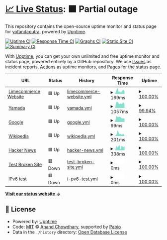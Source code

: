 # [📈 Live Status](https://yofandaputra.github.io/upptime): <!--live status--> **🟧 Partial outage**

This repository contains the open-source uptime monitor and status page for [yofandaputra](https://yofandaputra.github.io/upptime), powered by [Upptime](https://github.com/upptime/upptime).

[![Uptime CI](https://github.com/yofandaputra/upptime/workflows/Uptime%20CI/badge.svg)](https://github.com/yofandaputra/upptime/actions?query=workflow%3A%22Uptime+CI%22)
[![Response Time CI](https://github.com/yofandaputra/upptime/workflows/Response%20Time%20CI/badge.svg)](https://github.com/yofandaputra/upptime/actions?query=workflow%3A%22Response+Time+CI%22)
[![Graphs CI](https://github.com/yofandaputra/upptime/workflows/Graphs%20CI/badge.svg)](https://github.com/yofandaputra/upptime/actions?query=workflow%3A%22Graphs+CI%22)
[![Static Site CI](https://github.com/yofandaputra/upptime/workflows/Static%20Site%20CI/badge.svg)](https://github.com/yofandaputra/upptime/actions?query=workflow%3A%22Static+Site+CI%22)
[![Summary CI](https://github.com/yofandaputra/upptime/workflows/Summary%20CI/badge.svg)](https://github.com/yofandaputra/upptime/actions?query=workflow%3A%22Summary+CI%22)

With [Upptime](https://upptime.js.org), you can get your own unlimited and free uptime monitor and status page, powered entirely by a GitHub repository. We use [Issues](https://github.com/yofandaputra/upptime/issues) as incident reports, [Actions](https://github.com/yofandaputra/upptime/actions) as uptime monitors, and [Pages](https://yofandaputra.github.io/upptime) for the status page.

<!--start: status pages-->
<!-- This summary is generated by Upptime (https://github.com/upptime/upptime) -->
<!-- Do not edit this manually, your changes will be overwritten -->
<!-- prettier-ignore -->
| URL | Status | History | Response Time | Uptime |
| --- | ------ | ------- | ------------- | ------ |
| <img alt="" src="https://icons.duckduckgo.com/ip3/www.limecommerce.com.ico" height="13"> [Limecommerce Website](https://www.limecommerce.com/) | 🟩 Up | [limecommerce-website.yml](https://github.com/yofandaputra/upptime/commits/HEAD/history/limecommerce-website.yml) | <details><summary><img alt="Response time graph" src="./graphs/limecommerce-website/response-time-week.png" height="20"> 169ms</summary><br><a href="https://yofandaputra.github.io/upptime/history/limecommerce-website"><img alt="Response time 163" src="https://img.shields.io/endpoint?url=https%3A%2F%2Fraw.githubusercontent.com%2Fyofandaputra%2Fupptime%2FHEAD%2Fapi%2Flimecommerce-website%2Fresponse-time.json"></a><br><a href="https://yofandaputra.github.io/upptime/history/limecommerce-website"><img alt="24-hour response time 138" src="https://img.shields.io/endpoint?url=https%3A%2F%2Fraw.githubusercontent.com%2Fyofandaputra%2Fupptime%2FHEAD%2Fapi%2Flimecommerce-website%2Fresponse-time-day.json"></a><br><a href="https://yofandaputra.github.io/upptime/history/limecommerce-website"><img alt="7-day response time 169" src="https://img.shields.io/endpoint?url=https%3A%2F%2Fraw.githubusercontent.com%2Fyofandaputra%2Fupptime%2FHEAD%2Fapi%2Flimecommerce-website%2Fresponse-time-week.json"></a><br><a href="https://yofandaputra.github.io/upptime/history/limecommerce-website"><img alt="30-day response time 186" src="https://img.shields.io/endpoint?url=https%3A%2F%2Fraw.githubusercontent.com%2Fyofandaputra%2Fupptime%2FHEAD%2Fapi%2Flimecommerce-website%2Fresponse-time-month.json"></a><br><a href="https://yofandaputra.github.io/upptime/history/limecommerce-website"><img alt="1-year response time 163" src="https://img.shields.io/endpoint?url=https%3A%2F%2Fraw.githubusercontent.com%2Fyofandaputra%2Fupptime%2FHEAD%2Fapi%2Flimecommerce-website%2Fresponse-time-year.json"></a></details> | <details><summary><a href="https://yofandaputra.github.io/upptime/history/limecommerce-website">100.00%</a></summary><a href="https://yofandaputra.github.io/upptime/history/limecommerce-website"><img alt="All-time uptime 99.94%" src="https://img.shields.io/endpoint?url=https%3A%2F%2Fraw.githubusercontent.com%2Fyofandaputra%2Fupptime%2FHEAD%2Fapi%2Flimecommerce-website%2Fuptime.json"></a><br><a href="https://yofandaputra.github.io/upptime/history/limecommerce-website"><img alt="24-hour uptime 100.00%" src="https://img.shields.io/endpoint?url=https%3A%2F%2Fraw.githubusercontent.com%2Fyofandaputra%2Fupptime%2FHEAD%2Fapi%2Flimecommerce-website%2Fuptime-day.json"></a><br><a href="https://yofandaputra.github.io/upptime/history/limecommerce-website"><img alt="7-day uptime 100.00%" src="https://img.shields.io/endpoint?url=https%3A%2F%2Fraw.githubusercontent.com%2Fyofandaputra%2Fupptime%2FHEAD%2Fapi%2Flimecommerce-website%2Fuptime-week.json"></a><br><a href="https://yofandaputra.github.io/upptime/history/limecommerce-website"><img alt="30-day uptime 99.79%" src="https://img.shields.io/endpoint?url=https%3A%2F%2Fraw.githubusercontent.com%2Fyofandaputra%2Fupptime%2FHEAD%2Fapi%2Flimecommerce-website%2Fuptime-month.json"></a><br><a href="https://yofandaputra.github.io/upptime/history/limecommerce-website"><img alt="1-year uptime 99.94%" src="https://img.shields.io/endpoint?url=https%3A%2F%2Fraw.githubusercontent.com%2Fyofandaputra%2Fupptime%2FHEAD%2Fapi%2Flimecommerce-website%2Fuptime-year.json"></a></details>
| <img alt="" src="https://icons.duckduckgo.com/ip3/yamadabestid.com.ico" height="13"> [Yamada](https://yamadabestid.com/) | 🟩 Up | [yamada.yml](https://github.com/yofandaputra/upptime/commits/HEAD/history/yamada.yml) | <details><summary><img alt="Response time graph" src="./graphs/yamada/response-time-week.png" height="20"> 1057ms</summary><br><a href="https://yofandaputra.github.io/upptime/history/yamada"><img alt="Response time 1121" src="https://img.shields.io/endpoint?url=https%3A%2F%2Fraw.githubusercontent.com%2Fyofandaputra%2Fupptime%2FHEAD%2Fapi%2Fyamada%2Fresponse-time.json"></a><br><a href="https://yofandaputra.github.io/upptime/history/yamada"><img alt="24-hour response time 1007" src="https://img.shields.io/endpoint?url=https%3A%2F%2Fraw.githubusercontent.com%2Fyofandaputra%2Fupptime%2FHEAD%2Fapi%2Fyamada%2Fresponse-time-day.json"></a><br><a href="https://yofandaputra.github.io/upptime/history/yamada"><img alt="7-day response time 1057" src="https://img.shields.io/endpoint?url=https%3A%2F%2Fraw.githubusercontent.com%2Fyofandaputra%2Fupptime%2FHEAD%2Fapi%2Fyamada%2Fresponse-time-week.json"></a><br><a href="https://yofandaputra.github.io/upptime/history/yamada"><img alt="30-day response time 1317" src="https://img.shields.io/endpoint?url=https%3A%2F%2Fraw.githubusercontent.com%2Fyofandaputra%2Fupptime%2FHEAD%2Fapi%2Fyamada%2Fresponse-time-month.json"></a><br><a href="https://yofandaputra.github.io/upptime/history/yamada"><img alt="1-year response time 1121" src="https://img.shields.io/endpoint?url=https%3A%2F%2Fraw.githubusercontent.com%2Fyofandaputra%2Fupptime%2FHEAD%2Fapi%2Fyamada%2Fresponse-time-year.json"></a></details> | <details><summary><a href="https://yofandaputra.github.io/upptime/history/yamada">99.94%</a></summary><a href="https://yofandaputra.github.io/upptime/history/yamada"><img alt="All-time uptime 84.11%" src="https://img.shields.io/endpoint?url=https%3A%2F%2Fraw.githubusercontent.com%2Fyofandaputra%2Fupptime%2FHEAD%2Fapi%2Fyamada%2Fuptime.json"></a><br><a href="https://yofandaputra.github.io/upptime/history/yamada"><img alt="24-hour uptime 99.58%" src="https://img.shields.io/endpoint?url=https%3A%2F%2Fraw.githubusercontent.com%2Fyofandaputra%2Fupptime%2FHEAD%2Fapi%2Fyamada%2Fuptime-day.json"></a><br><a href="https://yofandaputra.github.io/upptime/history/yamada"><img alt="7-day uptime 99.94%" src="https://img.shields.io/endpoint?url=https%3A%2F%2Fraw.githubusercontent.com%2Fyofandaputra%2Fupptime%2FHEAD%2Fapi%2Fyamada%2Fuptime-week.json"></a><br><a href="https://yofandaputra.github.io/upptime/history/yamada"><img alt="30-day uptime 99.75%" src="https://img.shields.io/endpoint?url=https%3A%2F%2Fraw.githubusercontent.com%2Fyofandaputra%2Fupptime%2FHEAD%2Fapi%2Fyamada%2Fuptime-month.json"></a><br><a href="https://yofandaputra.github.io/upptime/history/yamada"><img alt="1-year uptime 84.11%" src="https://img.shields.io/endpoint?url=https%3A%2F%2Fraw.githubusercontent.com%2Fyofandaputra%2Fupptime%2FHEAD%2Fapi%2Fyamada%2Fuptime-year.json"></a></details>
| <img alt="" src="https://icons.duckduckgo.com/ip3/www.google.com.ico" height="13"> [Google](https://www.google.com) | 🟩 Up | [google.yml](https://github.com/yofandaputra/upptime/commits/HEAD/history/google.yml) | <details><summary><img alt="Response time graph" src="./graphs/google/response-time-week.png" height="20"> 99ms</summary><br><a href="https://yofandaputra.github.io/upptime/history/google"><img alt="Response time 105" src="https://img.shields.io/endpoint?url=https%3A%2F%2Fraw.githubusercontent.com%2Fyofandaputra%2Fupptime%2FHEAD%2Fapi%2Fgoogle%2Fresponse-time.json"></a><br><a href="https://yofandaputra.github.io/upptime/history/google"><img alt="24-hour response time 72" src="https://img.shields.io/endpoint?url=https%3A%2F%2Fraw.githubusercontent.com%2Fyofandaputra%2Fupptime%2FHEAD%2Fapi%2Fgoogle%2Fresponse-time-day.json"></a><br><a href="https://yofandaputra.github.io/upptime/history/google"><img alt="7-day response time 99" src="https://img.shields.io/endpoint?url=https%3A%2F%2Fraw.githubusercontent.com%2Fyofandaputra%2Fupptime%2FHEAD%2Fapi%2Fgoogle%2Fresponse-time-week.json"></a><br><a href="https://yofandaputra.github.io/upptime/history/google"><img alt="30-day response time 114" src="https://img.shields.io/endpoint?url=https%3A%2F%2Fraw.githubusercontent.com%2Fyofandaputra%2Fupptime%2FHEAD%2Fapi%2Fgoogle%2Fresponse-time-month.json"></a><br><a href="https://yofandaputra.github.io/upptime/history/google"><img alt="1-year response time 105" src="https://img.shields.io/endpoint?url=https%3A%2F%2Fraw.githubusercontent.com%2Fyofandaputra%2Fupptime%2FHEAD%2Fapi%2Fgoogle%2Fresponse-time-year.json"></a></details> | <details><summary><a href="https://yofandaputra.github.io/upptime/history/google">100.00%</a></summary><a href="https://yofandaputra.github.io/upptime/history/google"><img alt="All-time uptime 100.00%" src="https://img.shields.io/endpoint?url=https%3A%2F%2Fraw.githubusercontent.com%2Fyofandaputra%2Fupptime%2FHEAD%2Fapi%2Fgoogle%2Fuptime.json"></a><br><a href="https://yofandaputra.github.io/upptime/history/google"><img alt="24-hour uptime 100.00%" src="https://img.shields.io/endpoint?url=https%3A%2F%2Fraw.githubusercontent.com%2Fyofandaputra%2Fupptime%2FHEAD%2Fapi%2Fgoogle%2Fuptime-day.json"></a><br><a href="https://yofandaputra.github.io/upptime/history/google"><img alt="7-day uptime 100.00%" src="https://img.shields.io/endpoint?url=https%3A%2F%2Fraw.githubusercontent.com%2Fyofandaputra%2Fupptime%2FHEAD%2Fapi%2Fgoogle%2Fuptime-week.json"></a><br><a href="https://yofandaputra.github.io/upptime/history/google"><img alt="30-day uptime 99.96%" src="https://img.shields.io/endpoint?url=https%3A%2F%2Fraw.githubusercontent.com%2Fyofandaputra%2Fupptime%2FHEAD%2Fapi%2Fgoogle%2Fuptime-month.json"></a><br><a href="https://yofandaputra.github.io/upptime/history/google"><img alt="1-year uptime 100.00%" src="https://img.shields.io/endpoint?url=https%3A%2F%2Fraw.githubusercontent.com%2Fyofandaputra%2Fupptime%2FHEAD%2Fapi%2Fgoogle%2Fuptime-year.json"></a></details>
| <img alt="" src="https://icons.duckduckgo.com/ip3/en.wikipedia.org.ico" height="13"> [Wikipedia](https://en.wikipedia.org) | 🟩 Up | [wikipedia.yml](https://github.com/yofandaputra/upptime/commits/HEAD/history/wikipedia.yml) | <details><summary><img alt="Response time graph" src="./graphs/wikipedia/response-time-week.png" height="20"> 201ms</summary><br><a href="https://yofandaputra.github.io/upptime/history/wikipedia"><img alt="Response time 209" src="https://img.shields.io/endpoint?url=https%3A%2F%2Fraw.githubusercontent.com%2Fyofandaputra%2Fupptime%2FHEAD%2Fapi%2Fwikipedia%2Fresponse-time.json"></a><br><a href="https://yofandaputra.github.io/upptime/history/wikipedia"><img alt="24-hour response time 44" src="https://img.shields.io/endpoint?url=https%3A%2F%2Fraw.githubusercontent.com%2Fyofandaputra%2Fupptime%2FHEAD%2Fapi%2Fwikipedia%2Fresponse-time-day.json"></a><br><a href="https://yofandaputra.github.io/upptime/history/wikipedia"><img alt="7-day response time 201" src="https://img.shields.io/endpoint?url=https%3A%2F%2Fraw.githubusercontent.com%2Fyofandaputra%2Fupptime%2FHEAD%2Fapi%2Fwikipedia%2Fresponse-time-week.json"></a><br><a href="https://yofandaputra.github.io/upptime/history/wikipedia"><img alt="30-day response time 201" src="https://img.shields.io/endpoint?url=https%3A%2F%2Fraw.githubusercontent.com%2Fyofandaputra%2Fupptime%2FHEAD%2Fapi%2Fwikipedia%2Fresponse-time-month.json"></a><br><a href="https://yofandaputra.github.io/upptime/history/wikipedia"><img alt="1-year response time 209" src="https://img.shields.io/endpoint?url=https%3A%2F%2Fraw.githubusercontent.com%2Fyofandaputra%2Fupptime%2FHEAD%2Fapi%2Fwikipedia%2Fresponse-time-year.json"></a></details> | <details><summary><a href="https://yofandaputra.github.io/upptime/history/wikipedia">100.00%</a></summary><a href="https://yofandaputra.github.io/upptime/history/wikipedia"><img alt="All-time uptime 100.00%" src="https://img.shields.io/endpoint?url=https%3A%2F%2Fraw.githubusercontent.com%2Fyofandaputra%2Fupptime%2FHEAD%2Fapi%2Fwikipedia%2Fuptime.json"></a><br><a href="https://yofandaputra.github.io/upptime/history/wikipedia"><img alt="24-hour uptime 100.00%" src="https://img.shields.io/endpoint?url=https%3A%2F%2Fraw.githubusercontent.com%2Fyofandaputra%2Fupptime%2FHEAD%2Fapi%2Fwikipedia%2Fuptime-day.json"></a><br><a href="https://yofandaputra.github.io/upptime/history/wikipedia"><img alt="7-day uptime 100.00%" src="https://img.shields.io/endpoint?url=https%3A%2F%2Fraw.githubusercontent.com%2Fyofandaputra%2Fupptime%2FHEAD%2Fapi%2Fwikipedia%2Fuptime-week.json"></a><br><a href="https://yofandaputra.github.io/upptime/history/wikipedia"><img alt="30-day uptime 100.00%" src="https://img.shields.io/endpoint?url=https%3A%2F%2Fraw.githubusercontent.com%2Fyofandaputra%2Fupptime%2FHEAD%2Fapi%2Fwikipedia%2Fuptime-month.json"></a><br><a href="https://yofandaputra.github.io/upptime/history/wikipedia"><img alt="1-year uptime 100.00%" src="https://img.shields.io/endpoint?url=https%3A%2F%2Fraw.githubusercontent.com%2Fyofandaputra%2Fupptime%2FHEAD%2Fapi%2Fwikipedia%2Fuptime-year.json"></a></details>
| <img alt="" src="https://icons.duckduckgo.com/ip3/news.ycombinator.com.ico" height="13"> [Hacker News](https://news.ycombinator.com) | 🟩 Up | [hacker-news.yml](https://github.com/yofandaputra/upptime/commits/HEAD/history/hacker-news.yml) | <details><summary><img alt="Response time graph" src="./graphs/hacker-news/response-time-week.png" height="20"> 338ms</summary><br><a href="https://yofandaputra.github.io/upptime/history/hacker-news"><img alt="Response time 353" src="https://img.shields.io/endpoint?url=https%3A%2F%2Fraw.githubusercontent.com%2Fyofandaputra%2Fupptime%2FHEAD%2Fapi%2Fhacker-news%2Fresponse-time.json"></a><br><a href="https://yofandaputra.github.io/upptime/history/hacker-news"><img alt="24-hour response time 368" src="https://img.shields.io/endpoint?url=https%3A%2F%2Fraw.githubusercontent.com%2Fyofandaputra%2Fupptime%2FHEAD%2Fapi%2Fhacker-news%2Fresponse-time-day.json"></a><br><a href="https://yofandaputra.github.io/upptime/history/hacker-news"><img alt="7-day response time 338" src="https://img.shields.io/endpoint?url=https%3A%2F%2Fraw.githubusercontent.com%2Fyofandaputra%2Fupptime%2FHEAD%2Fapi%2Fhacker-news%2Fresponse-time-week.json"></a><br><a href="https://yofandaputra.github.io/upptime/history/hacker-news"><img alt="30-day response time 342" src="https://img.shields.io/endpoint?url=https%3A%2F%2Fraw.githubusercontent.com%2Fyofandaputra%2Fupptime%2FHEAD%2Fapi%2Fhacker-news%2Fresponse-time-month.json"></a><br><a href="https://yofandaputra.github.io/upptime/history/hacker-news"><img alt="1-year response time 353" src="https://img.shields.io/endpoint?url=https%3A%2F%2Fraw.githubusercontent.com%2Fyofandaputra%2Fupptime%2FHEAD%2Fapi%2Fhacker-news%2Fresponse-time-year.json"></a></details> | <details><summary><a href="https://yofandaputra.github.io/upptime/history/hacker-news">100.00%</a></summary><a href="https://yofandaputra.github.io/upptime/history/hacker-news"><img alt="All-time uptime 100.00%" src="https://img.shields.io/endpoint?url=https%3A%2F%2Fraw.githubusercontent.com%2Fyofandaputra%2Fupptime%2FHEAD%2Fapi%2Fhacker-news%2Fuptime.json"></a><br><a href="https://yofandaputra.github.io/upptime/history/hacker-news"><img alt="24-hour uptime 100.00%" src="https://img.shields.io/endpoint?url=https%3A%2F%2Fraw.githubusercontent.com%2Fyofandaputra%2Fupptime%2FHEAD%2Fapi%2Fhacker-news%2Fuptime-day.json"></a><br><a href="https://yofandaputra.github.io/upptime/history/hacker-news"><img alt="7-day uptime 100.00%" src="https://img.shields.io/endpoint?url=https%3A%2F%2Fraw.githubusercontent.com%2Fyofandaputra%2Fupptime%2FHEAD%2Fapi%2Fhacker-news%2Fuptime-week.json"></a><br><a href="https://yofandaputra.github.io/upptime/history/hacker-news"><img alt="30-day uptime 100.00%" src="https://img.shields.io/endpoint?url=https%3A%2F%2Fraw.githubusercontent.com%2Fyofandaputra%2Fupptime%2FHEAD%2Fapi%2Fhacker-news%2Fuptime-month.json"></a><br><a href="https://yofandaputra.github.io/upptime/history/hacker-news"><img alt="1-year uptime 100.00%" src="https://img.shields.io/endpoint?url=https%3A%2F%2Fraw.githubusercontent.com%2Fyofandaputra%2Fupptime%2FHEAD%2Fapi%2Fhacker-news%2Fuptime-year.json"></a></details>
| <img alt="" src="https://icons.duckduckgo.com/ip3/thissitedoesnotexist.koj.co.ico" height="13"> [Test Broken Site](https://thissitedoesnotexist.koj.co) | 🟥 Down | [test-broken-site.yml](https://github.com/yofandaputra/upptime/commits/HEAD/history/test-broken-site.yml) | <details><summary><img alt="Response time graph" src="./graphs/test-broken-site/response-time-week.png" height="20"> 0ms</summary><br><a href="https://yofandaputra.github.io/upptime/history/test-broken-site"><img alt="Response time 0" src="https://img.shields.io/endpoint?url=https%3A%2F%2Fraw.githubusercontent.com%2Fyofandaputra%2Fupptime%2FHEAD%2Fapi%2Ftest-broken-site%2Fresponse-time.json"></a><br><a href="https://yofandaputra.github.io/upptime/history/test-broken-site"><img alt="24-hour response time 0" src="https://img.shields.io/endpoint?url=https%3A%2F%2Fraw.githubusercontent.com%2Fyofandaputra%2Fupptime%2FHEAD%2Fapi%2Ftest-broken-site%2Fresponse-time-day.json"></a><br><a href="https://yofandaputra.github.io/upptime/history/test-broken-site"><img alt="7-day response time 0" src="https://img.shields.io/endpoint?url=https%3A%2F%2Fraw.githubusercontent.com%2Fyofandaputra%2Fupptime%2FHEAD%2Fapi%2Ftest-broken-site%2Fresponse-time-week.json"></a><br><a href="https://yofandaputra.github.io/upptime/history/test-broken-site"><img alt="30-day response time 0" src="https://img.shields.io/endpoint?url=https%3A%2F%2Fraw.githubusercontent.com%2Fyofandaputra%2Fupptime%2FHEAD%2Fapi%2Ftest-broken-site%2Fresponse-time-month.json"></a><br><a href="https://yofandaputra.github.io/upptime/history/test-broken-site"><img alt="1-year response time 0" src="https://img.shields.io/endpoint?url=https%3A%2F%2Fraw.githubusercontent.com%2Fyofandaputra%2Fupptime%2FHEAD%2Fapi%2Ftest-broken-site%2Fresponse-time-year.json"></a></details> | <details><summary><a href="https://yofandaputra.github.io/upptime/history/test-broken-site">100.00%</a></summary><a href="https://yofandaputra.github.io/upptime/history/test-broken-site"><img alt="All-time uptime 100.00%" src="https://img.shields.io/endpoint?url=https%3A%2F%2Fraw.githubusercontent.com%2Fyofandaputra%2Fupptime%2FHEAD%2Fapi%2Ftest-broken-site%2Fuptime.json"></a><br><a href="https://yofandaputra.github.io/upptime/history/test-broken-site"><img alt="24-hour uptime 100.00%" src="https://img.shields.io/endpoint?url=https%3A%2F%2Fraw.githubusercontent.com%2Fyofandaputra%2Fupptime%2FHEAD%2Fapi%2Ftest-broken-site%2Fuptime-day.json"></a><br><a href="https://yofandaputra.github.io/upptime/history/test-broken-site"><img alt="7-day uptime 100.00%" src="https://img.shields.io/endpoint?url=https%3A%2F%2Fraw.githubusercontent.com%2Fyofandaputra%2Fupptime%2FHEAD%2Fapi%2Ftest-broken-site%2Fuptime-week.json"></a><br><a href="https://yofandaputra.github.io/upptime/history/test-broken-site"><img alt="30-day uptime 100.00%" src="https://img.shields.io/endpoint?url=https%3A%2F%2Fraw.githubusercontent.com%2Fyofandaputra%2Fupptime%2FHEAD%2Fapi%2Ftest-broken-site%2Fuptime-month.json"></a><br><a href="https://yofandaputra.github.io/upptime/history/test-broken-site"><img alt="1-year uptime 100.00%" src="https://img.shields.io/endpoint?url=https%3A%2F%2Fraw.githubusercontent.com%2Fyofandaputra%2Fupptime%2FHEAD%2Fapi%2Ftest-broken-site%2Fuptime-year.json"></a></details>
| <img alt="" src="https://icons.duckduckgo.com/ip3/null.ico" height="13"> [IPv6 test](forwardemail.net) | 🟥 Down | [i-pv6-test.yml](https://github.com/yofandaputra/upptime/commits/HEAD/history/i-pv6-test.yml) | <details><summary><img alt="Response time graph" src="./graphs/i-pv6-test/response-time-week.png" height="20"> 0ms</summary><br><a href="https://yofandaputra.github.io/upptime/history/i-pv6-test"><img alt="Response time 0" src="https://img.shields.io/endpoint?url=https%3A%2F%2Fraw.githubusercontent.com%2Fyofandaputra%2Fupptime%2FHEAD%2Fapi%2Fi-pv6-test%2Fresponse-time.json"></a><br><a href="https://yofandaputra.github.io/upptime/history/i-pv6-test"><img alt="24-hour response time 0" src="https://img.shields.io/endpoint?url=https%3A%2F%2Fraw.githubusercontent.com%2Fyofandaputra%2Fupptime%2FHEAD%2Fapi%2Fi-pv6-test%2Fresponse-time-day.json"></a><br><a href="https://yofandaputra.github.io/upptime/history/i-pv6-test"><img alt="7-day response time 0" src="https://img.shields.io/endpoint?url=https%3A%2F%2Fraw.githubusercontent.com%2Fyofandaputra%2Fupptime%2FHEAD%2Fapi%2Fi-pv6-test%2Fresponse-time-week.json"></a><br><a href="https://yofandaputra.github.io/upptime/history/i-pv6-test"><img alt="30-day response time 0" src="https://img.shields.io/endpoint?url=https%3A%2F%2Fraw.githubusercontent.com%2Fyofandaputra%2Fupptime%2FHEAD%2Fapi%2Fi-pv6-test%2Fresponse-time-month.json"></a><br><a href="https://yofandaputra.github.io/upptime/history/i-pv6-test"><img alt="1-year response time 0" src="https://img.shields.io/endpoint?url=https%3A%2F%2Fraw.githubusercontent.com%2Fyofandaputra%2Fupptime%2FHEAD%2Fapi%2Fi-pv6-test%2Fresponse-time-year.json"></a></details> | <details><summary><a href="https://yofandaputra.github.io/upptime/history/i-pv6-test">100.00%</a></summary><a href="https://yofandaputra.github.io/upptime/history/i-pv6-test"><img alt="All-time uptime 100.00%" src="https://img.shields.io/endpoint?url=https%3A%2F%2Fraw.githubusercontent.com%2Fyofandaputra%2Fupptime%2FHEAD%2Fapi%2Fi-pv6-test%2Fuptime.json"></a><br><a href="https://yofandaputra.github.io/upptime/history/i-pv6-test"><img alt="24-hour uptime 100.00%" src="https://img.shields.io/endpoint?url=https%3A%2F%2Fraw.githubusercontent.com%2Fyofandaputra%2Fupptime%2FHEAD%2Fapi%2Fi-pv6-test%2Fuptime-day.json"></a><br><a href="https://yofandaputra.github.io/upptime/history/i-pv6-test"><img alt="7-day uptime 100.00%" src="https://img.shields.io/endpoint?url=https%3A%2F%2Fraw.githubusercontent.com%2Fyofandaputra%2Fupptime%2FHEAD%2Fapi%2Fi-pv6-test%2Fuptime-week.json"></a><br><a href="https://yofandaputra.github.io/upptime/history/i-pv6-test"><img alt="30-day uptime 100.00%" src="https://img.shields.io/endpoint?url=https%3A%2F%2Fraw.githubusercontent.com%2Fyofandaputra%2Fupptime%2FHEAD%2Fapi%2Fi-pv6-test%2Fuptime-month.json"></a><br><a href="https://yofandaputra.github.io/upptime/history/i-pv6-test"><img alt="1-year uptime 100.00%" src="https://img.shields.io/endpoint?url=https%3A%2F%2Fraw.githubusercontent.com%2Fyofandaputra%2Fupptime%2FHEAD%2Fapi%2Fi-pv6-test%2Fuptime-year.json"></a></details>

<!--end: status pages-->

[**Visit our status website →**](https://yofandaputra.github.io/upptime)

## 📄 License

- Powered by: [Upptime](https://github.com/upptime/upptime)
- Code: [MIT](./LICENSE) © [Anand Chowdhary](https://anandchowdhary.com), supported by [Pabio](https://pabio.com)
- Data in the `./history` directory: [Open Database License](https://opendatacommons.org/licenses/odbl/1-0/)
